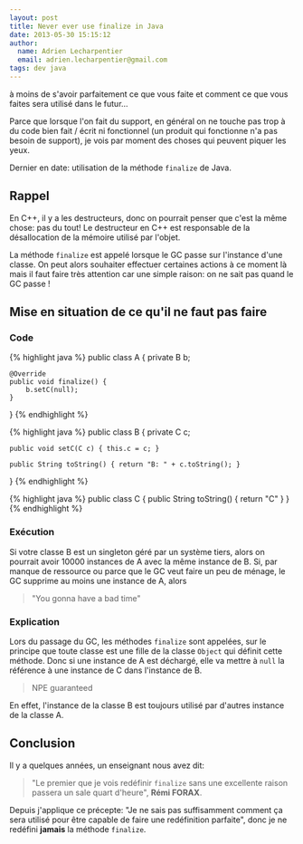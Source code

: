 ```yaml
---
layout: post
title: Never ever use finalize in Java
date: 2013-05-30 15:15:12
author:
  name: Adrien Lecharpentier
  email: adrien.lecharpentier@gmail.com
tags: dev java
---
```

à moins de s'avoir parfaitement ce que vous faite et comment ce que vous faites sera utilisé dans le futur…

Parce que lorsque l'on fait du support, en général on ne touche pas trop à du code bien fait / écrit ni fonctionnel (un produit qui fonctionne n'a pas besoin de support), je vois par moment des choses qui peuvent piquer les yeux.

Dernier en date: utilisation de la méthode `finalize` de Java.

## Rappel

En C++, il y a les destructeurs, donc on pourrait penser que c'est la même chose: pas du tout! Le destructeur en C++ est responsable de la désallocation de la mémoire utilisé par l'objet.

La méthode `finalize` est appelé lorsque le GC passe sur l'instance d'une classe. On peut alors souhaiter effectuer certaines actions à ce moment là mais il faut faire très attention car une simple raison: on ne sait pas quand le GC passe !

## Mise en situation de ce qu'il ne faut pas faire

### Code

{% highlight java %}
public class A {
	private B b;
		
	@Override
	public void finalize() {
		b.setC(null);
	}
}
{% endhighlight %}

{% highlight java %}
public class B {
	private C c;
	
	public void setC(C c) { this.c = c; }
	
	public String toString() { return "B: " + c.toString(); }
}
{% endhighlight %}

{% highlight java %}
public class C {
	public String toString() { return "C" }
}
{% endhighlight %}

### Exécution

Si votre classe B est un singleton géré par un système tiers, alors on pourrait avoir 10000 instances de A avec la même instance de B. Si, par manque de ressource ou parce que le GC veut faire un peu de ménage, le GC supprime au moins une instance de A, alors 

> "You gonna have a bad time"

### Explication

Lors du passage du GC, les méthodes `finalize` sont appelées, sur le principe que toute classe est une fille de la classe `Object` qui définit cette méthode. Donc si une instance de A est déchargé, elle va mettre à `null` la référence à une instance de C dans l'instance de B.

> NPE guaranteed 

En effet, l'instance de la classe B est toujours utilisé par d'autres instance de la classe A. 

## Conclusion

Il y a quelques années, un enseignant nous avez dit:

> "Le premier que je vois redéfinir `finalize` sans une excellente raison passera un sale quart d'heure", __Rémi FORAX__.

Depuis j'applique ce précepte: "Je ne sais pas suffisamment comment ça sera utilisé pour être capable de faire une redéfinition parfaite", donc je ne redéfini __jamais__ la méthode `finalize`.


